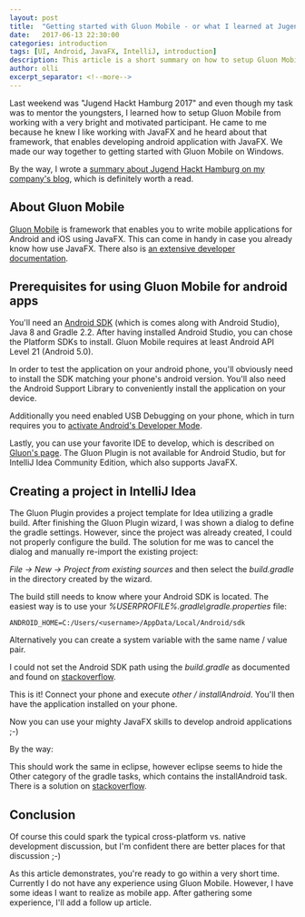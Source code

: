 ```yaml
---
layout: post
title:  "Getting started with Gluon Mobile - or what I learned at Jugend Hackt Hamburg 2017"
date:   2017-06-13 22:30:00
categories: introduction
tags: [UI, Android, JavaFX, IntelliJ, introduction]
description: This article is a short summary on how to setup Gluon Mobile, which I learned at Jugend Hackt Hamburg 2017.
author: olli
excerpt_separator: <!--more-->
---
```


Last weekend was "Jugend Hackt Hamburg 2017" and even though my task was to mentor the youngsters, I learned how to setup Gluon Mobile from working with a very bright and motivated participant. He came to me because he knew I like working with JavaFX and he heard about that framework, that enables developing android application with JavaFX. We made our way together to getting started with Gluon Mobile on Windows.

By the way, I wrote a [summary about Jugend Hackt Hamburg on my company's blog](https://www.triology.de/blog/hacker-wochenende-das-war-jugend-hackt-nord), which is definitely worth a read.

<!--more-->

## About Gluon Mobile

[Gluon Mobile](http://gluonhq.com/products/mobile/) is framework that enables you to write mobile applications for Android and iOS using JavaFX. This can come in handy in case you already know how use JavaFX. There also is [an extensive developer documentation](http://docs.gluonhq.com/charm/4.3.5/).

## Prerequisites for using Gluon Mobile for android apps

You'll need an [Android SDK](http://developer.android.com/sdk/index.html#Other) (which is comes along with Android Studio), Java 8 and Gradle 2.2. After having installed Android Studio, you can chose the Platform SDKs to install. Gluon Mobile requires at least Android API Level 21 (Android 5.0). 

In order to test the application on your android phone, you'll obviously need to install the SDK matching your phone's android version. You'll also need the Android Support Library to conveniently install the application on your device.

Additionally you need enabled USB Debugging on your phone, which in turn requires you to [activate Android's Developer Mode](http://www.greenbot.com/article/2457986/how-to-enable-developer-options-on-your-android-phone-or-tablet.html).

Lastly, you can use your favorite IDE to develop, which is described on [Gluon's page](http://docs.gluonhq.com/charm/4.3.5/#_project_setup). The Gluon Plugin is not available for Android Studio, but for IntelliJ Idea Community Edition, which also supports JavaFX.

## Creating a project in IntelliJ Idea

The Gluon Plugin provides a project template for Idea utilizing a gradle build. After finishing the Gluon Plugin wizard, I was shown a dialog to define the gradle settings. However, since the project was already created, I could not properly configure the build. The solution for me was to cancel the dialog and manually re-import the existing project:
 
*File -> New -> Project from existing sources* and then select the *build.gradle* in the directory created by the wizard.

The build still needs to know where your Android SDK is located. The easiest way is to use your *%USERPROFILE%\.gradle\gradle.properties* file:

    ANDROID_HOME=C:/Users/<username>/AppData/Local/Android/sdk

Alternatively you can create a system variable with the same name / value pair.

I could not set the Android SDK path using the *build.gradle* as documented and found on [stackoverflow](https://stackoverflow.com/a/31403967).

This is it! Connect your phone and execute *other / installAndroid*. You'll then have the application installed on your phone.

Now you can use your mighty JavaFX skills to develop android applications ;-)

By the way:

This should work the same in eclipse, however eclipse seems to hide the Other category of the gradle tasks, which contains the installAndroid task. There is a solution on [stackoverflow](https://stackoverflow.com/a/40358734/2108919).

## Conclusion

Of course this could spark the typical cross-platform vs. native development discussion, but I'm confident there are better places for that discussion ;-)

As this article demonstrates, you're ready to go within a very short time. Currently I do not have any experience using Gluon Mobile. However, I have some ideas I want to realize as mobile app. After gathering some experience, I'll add a follow up article.
